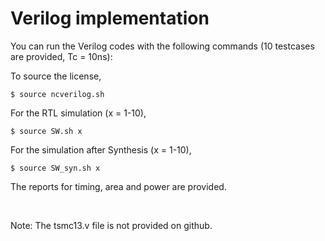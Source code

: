 # Verilog implementation

You can run the Verilog codes with the following commands (10 testcases are provided, Tc = 10ns):

To source the license,

`$ source ncverilog.sh`

For the RTL simulation (x = 1-10),

`$ source SW.sh x`

For the simulation after Synthesis (x = 1-10),

`$ source SW_syn.sh x`

The reports for timing, area and power are provided.

<br/>

Note: The tsmc13.v file is not provided on github.
